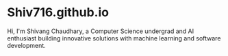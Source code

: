 # Shiv716.github.io
Hi, I'm Shivang Chaudhary, a Computer Science undergrad and AI enthusiast building innovative solutions with machine learning and software development.
